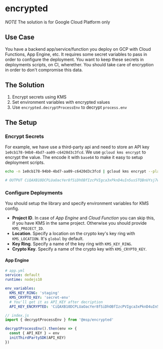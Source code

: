 # encrypted

_NOTE_ The solution is for Google Cloud Platform only

## Use Case

You have a backend app/service/function you deploy on GCP with Cloud Functions, App Engine, etc. It requires some secret variables to pass in order to configure the deployment. You want to keep these secrets in deployments scripts, on CI, wherether. You should take care of encryption in order to don't compromise this data.

## The Solution

1. Encrypt secrets using KMS
2. Set environment variables with encrypted values
3. Use `encrypted.decryptProcessEnv` to decrypt `process.env`

## The Setup

### Encrypt Secrets

For example, we have use a third-party api and need to store an API key `1e0cb178-94b0-4bd7-aa09-c6420d3c3fcd`. We use `gcloud kms encrypt` to encrypt the value. The encode it with `base64` to make it easy to setup deployment scripts.

```bash
echo -n 1e0cb178-94b0-4bd7-aa09-c6420d3c3fcd | gcloud kms encrypt --plaintext-file=- --ciphertext-file=- --location=global --keyring=staging --key=secret-env | base64

# OUTPUT CiQAXB10DCPLUaOacYer8fSiDhOBfIzcPVIgca3xPknD4uIn5usSTQBnUYsj7wJ3iVNSGyMESdIs+KkVjvzq1gkoy+nlok/L0jYXI4aFSYuQxKn3FwwRZZBSqqc0i7qpL0L7MfGhWCkZ/cIrtVZMCqyaEqS1
```

### Configure Deployments

You should setup the library and specify environment variables for KMS config.

- **Project ID**. In case of _App Engine_ and _Cloud Function_ you can skip this, if you have KMS in the same project. Otherwise you should provide `KMS_PROJECT_ID`.
- **Location**. Specify a location on the crypto key's key ring with `KMS_LOCATION`. It's `global` by default.
- **Key Ring**. Specify a name of the key ring with `KMS_KEY_RING`.
- **Crypto Key**. Specify a name of the crypto key with `KMS_CRYPTO_KEY`.

#### App Engine

```yaml
# app.yml
service: default
runtime: nodejs10

env_variables:
  KMS_KEY_RING: 'staging'
  KMS_CRYPTO_KEY: 'secret-env'
  # You'll get it as API_KEY after decription
  API_KEY_ENCRYPTED: 'CiQAXB10DCPLUaOacYer8fSiDhOBfIzcPVIgca3xPknD4uIn5usSTQBnUYsj7wJ3iVNSGyMESdIs+KkVjvzq1gkoy+nlok/L0jYXI4aFSYuQxKn3FwwRZZBSqqc0i7qpL0L7MfGhWCkZ/cIrtVZMCqyaEqS1'
```

```javascript
// index.js
import { decryptProcessEnv } from '@msp/encrypted'

decryptProcessEnv().then(env => {
  const { API_KEY } = env
  initThirdPartySDK(API_KEY)
})
```
